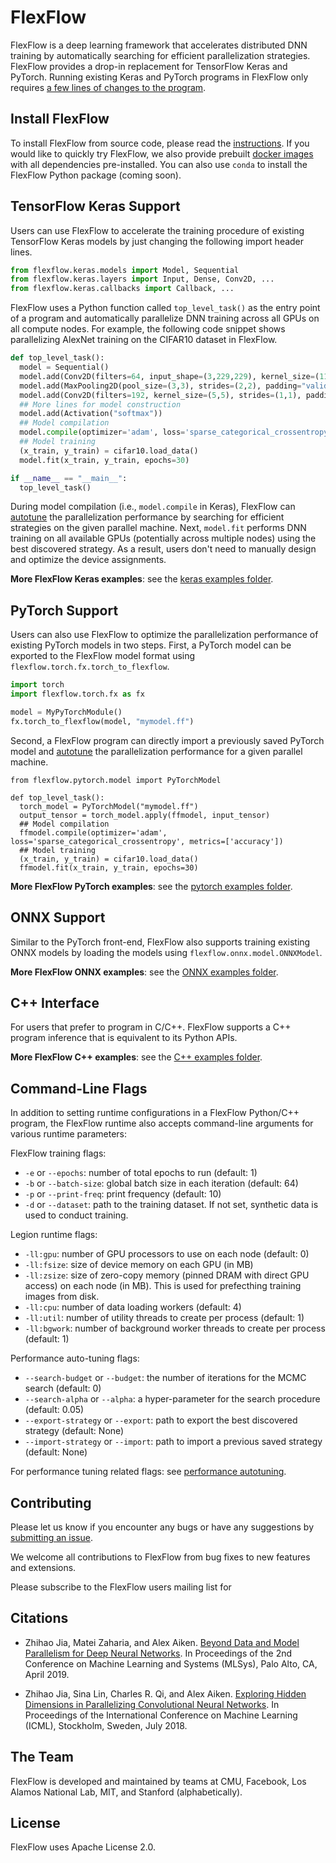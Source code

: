 # FlexFlow

FlexFlow is a deep learning framework that accelerates distributed DNN training by automatically searching for efficient parallelization strategies. FlexFlow provides a drop-in replacement for TensorFlow Keras and PyTorch. Running existing Keras and PyTorch programs in FlexFlow only requires [a few lines of changes to the program](https://flexflow.ai/keras).

## Install FlexFlow
To install FlexFlow from source code, please read the [instructions](INSTALL.md). If you would like to quickly try FlexFlow, we also provide prebuilt [docker images](INSTALL.md) with all dependencies pre-installed. You can also use `conda` to install the FlexFlow Python package (coming soon).

## TensorFlow Keras Support
Users can use FlexFlow to accelerate the training procedure of existing TensorFlow Keras models by just changing the following import header lines.
```python
from flexflow.keras.models import Model, Sequential
from flexflow.keras.layers import Input, Dense, Conv2D, ...
from flexflow.keras.callbacks import Callback, ...
```

FlexFlow uses a Python function called `top_level_task()` as the entry point of a program and automatically parallelize DNN training across all GPUs on all compute nodes. For example, the following code snippet shows parallelizing AlexNet training on the CIFAR10 dataset in FlexFlow. 
```python
def top_level_task():
  model = Sequential()
  model.add(Conv2D(filters=64, input_shape=(3,229,229), kernel_size=(11,11), strides=(4,4), padding=(2,2), activation="relu"))
  model.add(MaxPooling2D(pool_size=(3,3), strides=(2,2), padding="valid"))
  model.add(Conv2D(filters=192, kernel_size=(5,5), strides=(1,1), padding=(2,2), activation="relu"))
  ## More lines for model construction
  model.add(Activation("softmax"))
  ## Model compilation
  model.compile(optimizer='adam', loss='sparse_categorical_crossentropy', metrics=['accuracy'])
  ## Model training
  (x_train, y_train) = cifar10.load_data()
  model.fit(x_train, y_train, epochs=30)

if __name__ == "__main__":
  top_level_task()
```

During model compilation (i.e., `model.compile` in Keras), FlexFlow can [autotune](https://flexflow.ai/search) the parallelization performance by searching for efficient strategies on the given parallel machine. Next, `model.fit` performs DNN training on all available GPUs (potentially across multiple nodes) using the best discovered strategy. As a result, users don't need to manually design and optimize the device assignments.

**More FlexFlow Keras examples**: see the [keras examples folder](https://github.com/flexflow/FlexFlow/tree/master/examples/python/keras).

## PyTorch Support
Users can also use FlexFlow to optimize the parallelization performance of existing PyTorch models in two steps. First, a PyTorch model can be exported to the FlexFlow model format using `flexflow.torch.fx.torch_to_flexflow`.
```python
import torch
import flexflow.torch.fx as fx

model = MyPyTorchModule()
fx.torch_to_flexflow(model, "mymodel.ff")
```

Second, a FlexFlow program can directly import a previously saved PyTorch model and [autotune](SEARCH.md) the parallelization performance for a given parallel machine.

```
from flexflow.pytorch.model import PyTorchModel

def top_level_task():
  torch_model = PyTorchModel("mymodel.ff")
  output_tensor = torch_model.apply(ffmodel, input_tensor)
  ## Model compilation
  ffmodel.compile(optimizer='adam', loss='sparse_categorical_crossentropy', metrics=['accuracy'])
  ## Model training
  (x_train, y_train) = cifar10.load_data()
  ffmodel.fit(x_train, y_train, epochs=30)
```

**More FlexFlow PyTorch examples**: see the [pytorch examples folder](https://github.com/flexflow/FlexFlow/tree/master/examples/python/pytorch).

## ONNX Support
Similar to the PyTorch front-end, FlexFlow also supports training existing ONNX models by loading the models using `flexflow.onnx.model.ONNXModel`.

**More FlexFlow ONNX examples**: see the [ONNX examples folder](https://github.com/flexflow/FlexFlow/tree/master/examples/python/keras).

## C++ Interface
For users that prefer to program in C/C++. FlexFlow supports a C++ program inference that is equivalent to its Python APIs.

**More FlexFlow C++ examples**: see the [C++ examples folder](https://github.com/flexflow/FlexFlow/tree/master/examples/c++).


## Command-Line Flags
In addition to setting runtime configurations in a FlexFlow Python/C++ program, the FlexFlow runtime also accepts command-line arguments for various runtime parameters: 

FlexFlow training flags:
* `-e` or `--epochs`: number of total epochs to run (default: 1)
* `-b` or `--batch-size`: global batch size in each iteration (default: 64)
* `-p` or `--print-freq`: print frequency (default: 10)
* `-d` or `--dataset`: path to the training dataset. If not set, synthetic data is used to conduct training.

Legion runtime flags:
* `-ll:gpu`: number of GPU processors to use on each node (default: 0)
* `-ll:fsize`: size of device memory on each GPU (in MB)
* `-ll:zsize`: size of zero-copy memory (pinned DRAM with direct GPU access) on each node (in MB). This is used for prefecthing training images from disk.
* `-ll:cpu`: number of data loading workers (default: 4)
* `-ll:util`: number of utility threads to create per process (default: 1)
* `-ll:bgwork`: number of background worker threads to create per process (default: 1)

Performance auto-tuning flags:
* `--search-budget` or `--budget`: the number of iterations for the MCMC search (default: 0)
* `--search-alpha` or `--alpha`: a hyper-parameter for the search procedure (default: 0.05)
* `--export-strategy` or `--export`: path to export the best discovered strategy (default: None)
* `--import-strategy` or `--import`: path to import a previous saved strategy (default: None)

For performance tuning related flags: see [performance autotuning](SEARCH.md).

## Contributing
Please let us know if you encounter any bugs or have any suggestions by [submitting an issue](https://github.com/flexflow/flexflow/issues).

We welcome all contributions to FlexFlow from bug fixes to new features and extensions.

Please subscribe to the FlexFlow users mailing list for 

## Citations
* Zhihao Jia, Matei Zaharia, and Alex Aiken. [Beyond Data and Model Parallelism for Deep Neural Networks](https://cs.stanford.edu/~zhihao/papers/sysml19a.pdf). In Proceedings of the 2nd Conference on Machine Learning and Systems (MLSys), Palo Alto, CA, April 2019.

* Zhihao Jia, Sina Lin, Charles R. Qi, and Alex Aiken. [Exploring Hidden Dimensions in Parallelizing Convolutional Neural Networks](http://proceedings.mlr.press/v80/jia18a/jia18a.pdf). In Proceedings of the International Conference on Machine Learning (ICML), Stockholm, Sweden, July 2018.

## The Team
FlexFlow is developed and maintained by teams at CMU, Facebook, Los Alamos National Lab, MIT, and Stanford (alphabetically).

## License
FlexFlow uses Apache License 2.0.
